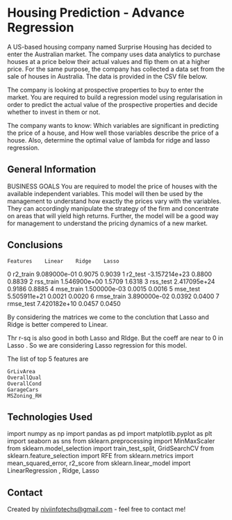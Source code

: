 # Housing Prediction - Advance Regression
A US-based housing company named Surprise Housing has decided to enter the Australian market. The company uses data analytics to purchase houses at a price below their actual values and flip them on at a higher price. For the same purpose, the company has collected a data set from the sale of houses in Australia. The data is provided in the CSV file below.

The company is looking at prospective properties to buy to enter the market. You are required to build a regression model using regularisation in order to predict the actual value of the prospective properties and decide whether to invest in them or not.

The company wants to know:
Which variables are significant in predicting the price of a house, and
How well those variables describe the price of a house.
Also, determine the optimal value of lambda for ridge and lasso regression.




## General Information
BUSINESS GOALS
You are required to model the price of houses with the available independent variables. This model will then be used by the management to understand how exactly the prices vary with the variables. They can accordingly manipulate the strategy of the firm and concentrate on areas that will yield high returns. Further, the model will be a good way for management to understand the pricing dynamics of a new market.

## Conclusions
    Features    Linear    Ridge    Lasso
0    r2_train    9.089000e-01    0.9075    0.9039
1    r2_test    -3.157214e+23    0.8800    0.8839
2    rss_train    1.546900e+00    1.5709    1.6318
3    rss_test    2.417095e+24    0.9186    0.8885
4    mse_train    1.500000e-03    0.0015    0.0016
5    mse_test    5.505911e+21    0.0021    0.0020
6    rmse_train    3.890000e-02    0.0392    0.0400
7    rmse_test    7.420182e+10    0.0457    0.0450

By considering the matrices we come to the conclution that Lasso and Ridge is better compered to Linear.

Thr r-sq is also good in both Lasso and RIdge. But the coeff are near to 0 in Lasso . So we are considering Lasso regression for this model.


The list of top 5 features are

    GrLivArea    
    OverallQual    
    OverallCond    
    GarageCars    
    MSZoning_RH




## Technologies Used
import numpy as np
import pandas as pd
import matplotlib.pyplot as plt
import seaborn as sns
from sklearn.preprocessing import MinMaxScaler
from sklearn.model_selection import train_test_split, GridSearchCV
from sklearn.feature_selection import RFE
from sklearn.metrics import mean_squared_error, r2_score
from sklearn.linear_model import LinearRegression , Ridge, Lasso






## Contact
Created by niviinfotechs@gmail.com - feel free to contact me!

